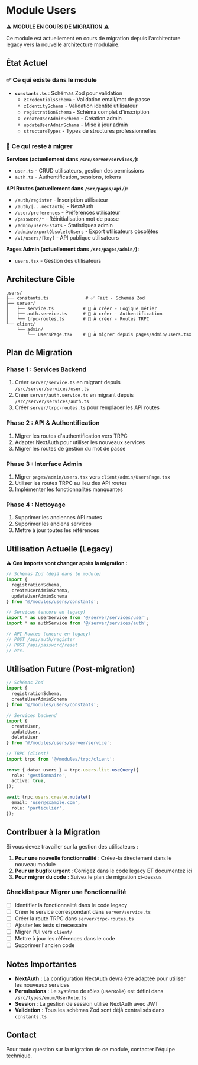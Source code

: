 # Module Users

⚠️ **MODULE EN COURS DE MIGRATION** ⚠️

Ce module est actuellement en cours de migration depuis l'architecture legacy vers la nouvelle architecture modulaire.

## État Actuel

### ✅ Ce qui existe dans le module

- **`constants.ts`** : Schémas Zod pour validation
  - `zCredentialsSchema` - Validation email/mot de passe
  - `zIdentitySchema` - Validation identité utilisateur
  - `registrationSchema` - Schéma complet d'inscription
  - `createUserAdminSchema` - Création admin
  - `updateUserAdminSchema` - Mise à jour admin
  - `structureTypes` - Types de structures professionnelles

### 🚧 Ce qui reste à migrer

**Services (actuellement dans `/src/server/services/`):**
- `user.ts` - CRUD utilisateurs, gestion des permissions
- `auth.ts` - Authentification, sessions, tokens

**API Routes (actuellement dans `/src/pages/api/`):**
- `/auth/register` - Inscription utilisateur
- `/auth/[...nextauth]` - NextAuth
- `/user/preferences` - Préférences utilisateur
- `/password/*` - Réinitialisation mot de passe
- `/admin/users-stats` - Statistiques admin
- `/admin/exportObsoleteUsers` - Export utilisateurs obsolètes
- `/v1/users/[key]` - API publique utilisateurs

**Pages Admin (actuellement dans `/src/pages/admin/`):**
- `users.tsx` - Gestion des utilisateurs

## Architecture Cible

```
users/
├── constants.ts              # ✅ Fait - Schémas Zod
├── server/
│   ├── service.ts           # 🚧 À créer - Logique métier
│   ├── auth.service.ts      # 🚧 À créer - Authentification
│   └── trpc-routes.ts       # 🚧 À créer - Routes TRPC
└── client/
    └── admin/
        └── UsersPage.tsx    # 🚧 À migrer depuis pages/admin/users.tsx
```

## Plan de Migration

### Phase 1 : Services Backend
1. Créer `server/service.ts` en migrant depuis `/src/server/services/user.ts`
2. Créer `server/auth.service.ts` en migrant depuis `/src/server/services/auth.ts`
3. Créer `server/trpc-routes.ts` pour remplacer les API routes

### Phase 2 : API & Authentification
1. Migrer les routes d'authentification vers TRPC
2. Adapter NextAuth pour utiliser les nouveaux services
3. Migrer les routes de gestion du mot de passe

### Phase 3 : Interface Admin
1. Migrer `pages/admin/users.tsx` vers `client/admin/UsersPage.tsx`
2. Utiliser les routes TRPC au lieu des API routes
3. Implémenter les fonctionnalités manquantes

### Phase 4 : Nettoyage
1. Supprimer les anciennes API routes
2. Supprimer les anciens services
3. Mettre à jour toutes les références

## Utilisation Actuelle (Legacy)

**⚠️ Ces imports vont changer après la migration :**

```typescript
// Schémas Zod (déjà dans le module)
import { 
  registrationSchema,
  createUserAdminSchema,
  updateUserAdminSchema 
} from '@/modules/users/constants';

// Services (encore en legacy)
import * as userService from '@/server/services/user';
import * as authService from '@/server/services/auth';

// API Routes (encore en legacy)
// POST /api/auth/register
// POST /api/password/reset
// etc.
```

## Utilisation Future (Post-migration)

```typescript
// Schémas Zod
import { 
  registrationSchema,
  createUserAdminSchema 
} from '@/modules/users/constants';

// Services backend
import { 
  createUser,
  updateUser,
  deleteUser 
} from '@/modules/users/server/service';

// TRPC (client)
import trpc from '@/modules/trpc/client';

const { data: users } = trpc.users.list.useQuery({
  role: 'gestionnaire',
  active: true,
});

await trpc.users.create.mutate({
  email: 'user@example.com',
  role: 'particulier',
});
```

## Contribuer à la Migration

Si vous devez travailler sur la gestion des utilisateurs :

1. **Pour une nouvelle fonctionnalité** : Créez-la directement dans le nouveau module
2. **Pour un bugfix urgent** : Corrigez dans le code legacy ET documentez ici
3. **Pour migrer du code** : Suivez le plan de migration ci-dessus

### Checklist pour Migrer une Fonctionnalité

- [ ] Identifier la fonctionnalité dans le code legacy
- [ ] Créer le service correspondant dans `server/service.ts`
- [ ] Créer la route TRPC dans `server/trpc-routes.ts`
- [ ] Ajouter les tests si nécessaire
- [ ] Migrer l'UI vers `client/`
- [ ] Mettre à jour les références dans le code
- [ ] Supprimer l'ancien code

## Notes Importantes

- **NextAuth** : La configuration NextAuth devra être adaptée pour utiliser les nouveaux services
- **Permissions** : Le système de rôles (`UserRole`) est défini dans `/src/types/enum/UserRole.ts`
- **Session** : La gestion de session utilise NextAuth avec JWT
- **Validation** : Tous les schémas Zod sont déjà centralisés dans `constants.ts`

## Contact

Pour toute question sur la migration de ce module, contacter l'équipe technique.
